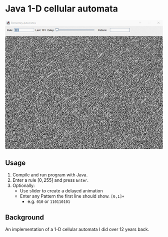 # Java 1-D cellular automata

![Example of a few generated images.](images/example.gif)

## Usage

1. Compile and run program with Java.
2. Enter a rule $[0, 255]$ and press `Enter`.
3. Optionally:
    - Use slider to create a delayed animation
    - Enter any Pattern the first line should show. `[0,1]+`
      - e.g. `010` or `110110101`

## Background

An implementation of a 1-D cellular automata I did over 12 years back.
